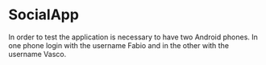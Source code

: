 # SocialApp
In order to test the application is necessary to have two Android phones.
In one phone login with the username Fabio and in the other with the username Vasco.
